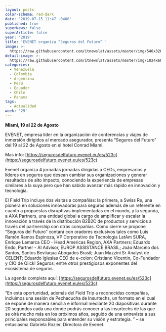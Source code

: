 ```yaml
---
layout: posts
color-schema: red-dark
date: '2019-07-15 11:47 -0400'
published: true
superNews: false
superArticle: false
year: '2019'
title: 'EVENET organiza “Seguros del Futuro” '
image: >-
  https://raw.githubusercontent.com/itnewslat/assets/master/img/540x320/Evenet-p.jpg
detail-image: >-
  https://raw.githubusercontent.com/itnewslat/assets/master/img/1024x680/Evenet-g.jpg
categories:
  - Venezuela
  - Colombia
  - Argentina
  - Perú
  - Ecuador
  - Chile
  - Panama
tags:
  - Actualidad
week: '29'
---
```

**Miami, 19 al 22 de Agosto**

EVENET, empresa líder en la organización de conferencias y viajes de inmersión dirigidos al mercado asegurador, presenta “Seguros del Futuro” del 19 al 22 de Agosto en el hotel Conrad Miami. 

Mas info:  [https://segurosdelfuturo.evenet.eu/es/523c](https://segurosdelfuturo.evenet.eu/es/523c)

Evenet organiza 4 jornadas jornadas dirigidas a CEOs, empresarios y líderes en seguros que desean cambiar sus organizaciones y generar resultados de alto impacto, conociendo la experiencia de empresas similares a la suya pero que han sabido avanzar más rápido en innovación y tecnología. 

El Field Trip incluye dos visitas a compañias: la primera, a Swiss Re, una pionera en soluciones innovadoras para seguros además de un referente en cuanto a propuestas disruptivas implementadas en el mundo, y la segunda, a AXA Partners, una entidad global a cargo de amplificar y escalar la innovación a través de la distribución B2B2C de productos y servicios a través del partnership con otras compañías. Como cierre se propone “Seguros del Futuro” contará con oradores exclusivos tales como Luis Ramón Ramos Espinoza, VP Corporativo de Tecnología LatAm SURA, Enrique Lamarca CEO - Head Americas Region, AXA Partners; Eduardo Endo, Partner - AI Advisor, EUROP ASSISTANCE BRASIL; João Marcelo dos Santos, Santos Bevilaqua Abogados Brasil; Juan Mazzini Sr Analyst de CELENT; Eduardo Iglesias CEO de e-colon; Cristiano Vicentin, Co-Fundador y CIO de Qlick! Seguros; entre otros prestigiosos exponentes del ecosistema de seguros.

La agenda completa aquí: [https://segurosdelfuturo.evenet.eu/es/523c](https://segurosdelfuturo.evenet.eu/es/523c)

“En esta oportunidad, además del Field Trip a reconocidas compañías, incluimos una sesión de Pechacucha de Insurtechs, un formato en el cual se expone de manera sencilla e informal mediante 20 diapositivas durante 20 segundos cada una donde podrás conocer a las insurtechs de las que se oirá mucho más en los próximos años, seguido de una entrevista a sus principales responsables para entender su visión y estrategia. ” – se entusiasma Gabriela Rozier, Directora de Evenet.
